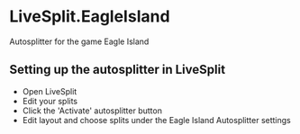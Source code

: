 # LiveSplit.EagleIsland
Autosplitter for the game Eagle Island


## Setting up the autosplitter in LiveSplit
- Open LiveSplit
- Edit your splits
- Click the 'Activate' autosplitter button
- Edit layout and choose splits under the Eagle Island Autosplitter settings
